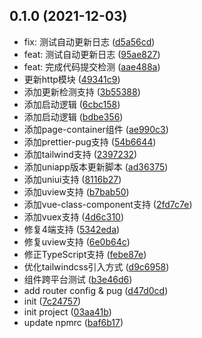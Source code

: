 ## 0.1.0 (2021-12-03)

* fix: 测试自动更新日志 ([d5a56cd](https://github.com/gopowerteam/quickstart.uniapp-template/commit/d5a56cd))
* feat: 测试自动更新日志 ([95ae827](https://github.com/gopowerteam/quickstart.uniapp-template/commit/95ae827))
* feat: 完成代码提交检测 ([aae488a](https://github.com/gopowerteam/quickstart.uniapp-template/commit/aae488a))
* 更新http模块 ([49341c9](https://github.com/gopowerteam/quickstart.uniapp-template/commit/49341c9))
* 添加更新检测支持 ([3b55388](https://github.com/gopowerteam/quickstart.uniapp-template/commit/3b55388))
* 添加启动逻辑 ([6cbc158](https://github.com/gopowerteam/quickstart.uniapp-template/commit/6cbc158))
* 添加启动逻辑 ([bdbe356](https://github.com/gopowerteam/quickstart.uniapp-template/commit/bdbe356))
* 添加page-container组件 ([ae990c3](https://github.com/gopowerteam/quickstart.uniapp-template/commit/ae990c3))
* 添加prettier-pug支持 ([54b6644](https://github.com/gopowerteam/quickstart.uniapp-template/commit/54b6644))
* 添加tailwind支持 ([2397232](https://github.com/gopowerteam/quickstart.uniapp-template/commit/2397232))
* 添加uniapp版本更新脚本 ([ad36375](https://github.com/gopowerteam/quickstart.uniapp-template/commit/ad36375))
* 添加uniui支持 ([8116b27](https://github.com/gopowerteam/quickstart.uniapp-template/commit/8116b27))
* 添加uview支持 ([b7bab50](https://github.com/gopowerteam/quickstart.uniapp-template/commit/b7bab50))
* 添加vue-class-component支持 ([2fd7c7e](https://github.com/gopowerteam/quickstart.uniapp-template/commit/2fd7c7e))
* 添加vuex支持 ([4d6c310](https://github.com/gopowerteam/quickstart.uniapp-template/commit/4d6c310))
* 修复4端支持 ([5342eda](https://github.com/gopowerteam/quickstart.uniapp-template/commit/5342eda))
* 修复uview支持 ([6e0b64c](https://github.com/gopowerteam/quickstart.uniapp-template/commit/6e0b64c))
* 修正TypeScript支持 ([febe87e](https://github.com/gopowerteam/quickstart.uniapp-template/commit/febe87e))
* 优化tailwindcss引入方式 ([d9c6958](https://github.com/gopowerteam/quickstart.uniapp-template/commit/d9c6958))
* 组件跨平台测试 ([b3e46d6](https://github.com/gopowerteam/quickstart.uniapp-template/commit/b3e46d6))
* add router config & pug ([d47d0cd](https://github.com/gopowerteam/quickstart.uniapp-template/commit/d47d0cd))
* init ([7c24757](https://github.com/gopowerteam/quickstart.uniapp-template/commit/7c24757))
* init project ([03aa41b](https://github.com/gopowerteam/quickstart.uniapp-template/commit/03aa41b))
* update npmrc ([baf6b17](https://github.com/gopowerteam/quickstart.uniapp-template/commit/baf6b17))



